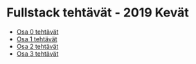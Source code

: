 # Fullstack tehtävät - 2019 Kevät
* [Osa 0 tehtävät](https://github.com/Mirex97/FullStack2019/blob/master/Osa%20(0)/osa0.md)
* [Osa 1 tehtävät](https://github.com/Mirex97/FullStack2019/tree/master/Osa%20(1))
* [Osa 2 tehtävät](https://github.com/Mirex97/FullStack2019/tree/master/Osa%20(2))
* [Osa 3 tehtävät](https://github.com/Mirex97/puhelinluettelobackend)
